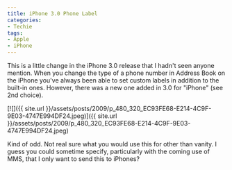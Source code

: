 ```yaml
---
title: iPhone 3.0 Phone Label
categories:
- Techie
tags:
- Apple
- iPhone
---
```


This is a little change in the iPhone 3.0 release that I hadn't seen anyone mention. When you change the type of a phone number in Address Book on the iPhone you've always been able to set custom labels in addition to the built-in ones. However, there was a new one added in 3.0 for "iPhone" (see 2nd choice).
<!-- more -->

[![]({{ site.url }}/assets/posts/2009/p_480_320_EC93FE68-E214-4C9F-9E03-4747E994DF24.jpeg)]({{ site.url }}/assets/posts/2009/p_480_320_EC93FE68-E214-4C9F-9E03-4747E994DF24.jpeg)

Kind of odd. Not real sure what you would use this for other than vanity. I guess you could sometime specify, particularly with the coming use of MMS, that I only want to send this to iPhones?
